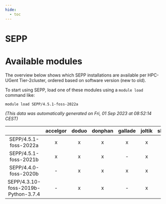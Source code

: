 ```yaml
---
hide:
  - toc
---
```


SEPP
====

# Available modules


The overview below shows which SEPP installations are available per HPC-UGent Tier-2cluster, ordered based on software version (new to old).

To start using SEPP, load one of these modules using a `module load` command like:

```shell
module load SEPP/4.5.1-foss-2022a
```

*(This data was automatically generated on Fri, 01 Sep 2023 at 08:52:14 CEST)*  

| |accelgor|doduo|donphan|gallade|joltik|skitty|swalot|victini|
| :---: | :---: | :---: | :---: | :---: | :---: | :---: | :---: | :---: |
|SEPP/4.5.1-foss-2022a|x|x|x|x|x|x|x|x|
|SEPP/4.5.1-foss-2021b|x|x|x|-|x|x|x|x|
|SEPP/4.4.0-foss-2020b|-|x|x|x|x|x|x|x|
|SEPP/4.3.10-foss-2019b-Python-3.7.4|-|x|x|-|x|x|-|x|
